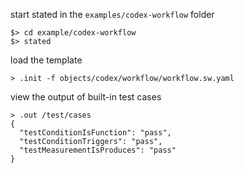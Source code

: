 start stated in the `examples/codex-workflow` folder
```shell
$> cd example/codex-workflow
$> stated
```
load the template
```shell
> .init -f objects/codex/workflow/workflow.sw.yaml
```
view the output of built-in test cases
```shell
> .out /test/cases
{
  "testConditionIsFunction": "pass",
  "testConditionTriggers": "pass",
  "testMeasurementIsProduces": "pass"
}
```
